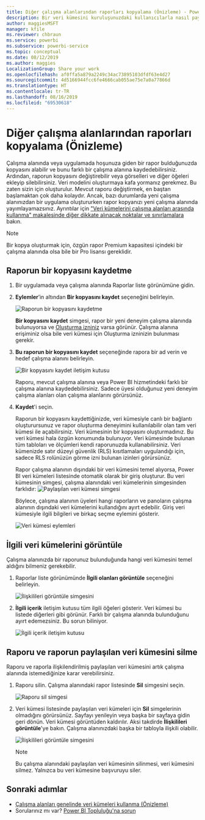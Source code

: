 ```yaml
---
title: Diğer çalışma alanlarından raporları kopyalama (Önizleme) - Power BI
description: Bir veri kümesini kuruluşunuzdaki kullanıcılarla nasıl paylaşabileceğinizi öğrenin. Veri kümenizi temel alarak kendi çalışma alanlarında rapor oluşturabilirler.
author: maggiesMSFT
manager: kfile
ms.reviewer: chbraun
ms.service: powerbi
ms.subservice: powerbi-service
ms.topic: conceptual
ms.date: 08/12/2019
ms.author: maggies
LocalizationGroup: Share your work
ms.openlocfilehash: af0ffa5a879a2249c34ac73895103dfdf63e4d27
ms.sourcegitcommit: 4d5166944fcc6fe4666cab055ae75e7a0a77866d
ms.translationtype: HT
ms.contentlocale: tr-TR
ms.lasthandoff: 08/16/2019
ms.locfileid: "69530618"
---
```

# <a name="copy-reports-from-other-workspaces-preview"></a>Diğer çalışma alanlarından raporları kopyalama (Önizleme)

Çalışma alanında veya uygulamada hoşunuza giden bir rapor bulduğunuzda kopyasını alabilir ve bunu farklı bir çalışma alanına kaydedebilirsiniz. Ardından, raporun kopyasını değiştirebilir veya görselleri ve diğer öğeleri ekleyip silebilirsiniz. Veri modelini oluşturmaya kafa yormanız gerekmez. Bu zaten sizin için oluşturulur. Mevcut raporu değiştirmek, en baştan başlamaktan çok daha kolaydır. Ancak, bazı durumlarda yeni çalışma alanınızdan bir uygulama oluştururken rapor kopyanızı yeni çalışma alanında yayımlayamazsınız. Ayrıntılar için ["Veri kümelerini çalışma alanları arasında kullanma" makalesinde diğer dikkate alınacak noktalar ve sınırlamalara](service-datasets-across-workspaces.md#considerations-and-limitations) bakın.

> [!NOTE]
> Bir kopya oluşturmak için, özgün rapor Premium kapasitesi içindeki bir çalışma alanında olsa bile bir Pro lisansı gereklidir.

## <a name="save-a-copy-of-a-report"></a>Raporun bir kopyasını kaydetme

1. Bir uygulamada veya çalışma alanında Raporlar liste görünümüne gidin.

1. **Eylemler**’in altından **Bir kopyasını kaydet** seçeneğini belirleyin.

    ![Raporun bir kopyasını kaydetme](media/service-datasets-copy-reports/power-bi-dataset-save-report-copy.png)

    **Bir kopyasını kaydet** simgesi, rapor bir yeni deneyim çalışma alanında bulunuyorsa ve [Oluşturma izniniz](service-datasets-build-permissions.md#build-permissions-for-shared-datasets) varsa görünür. Çalışma alanına erişiminiz olsa bile veri kümesi için Oluşturma izninizin bulunması gerekir.

3. **Bu raporun bir kopyasını kaydet** seçeneğinde rapora bir ad verin ve hedef çalışma alanını belirleyin.

    ![Bir kopyasını kaydet iletişim kutusu](media/service-datasets-copy-reports/power-bi-dataset-save-report.png)

    Raporu, mevcut çalışma alanına veya Power BI hizmetindeki farklı bir çalışma alanına kaydedebilirsiniz. Sadece üyesi olduğunuz yeni deneyim çalışma alanları olan çalışma alanlarını görürsünüz.
  
4. **Kaydet**'i seçin.

    Raporun bir kopyasını kaydettiğinizde, veri kümesiyle canlı bir bağlantı oluşturursunuz ve rapor oluşturma deneyimini kullanılabilir olan tam veri kümesi ile açabilirsiniz. Veri kümesinin bir kopyasını oluşturmadınız. Bu veri kümesi hala özgün konumunda bulunuyor. Veri kümesinde bulunan tüm tabloları ve ölçümleri kendi raporunuzda kullanabilirsiniz. Veri kümenizde satır düzeyi güvenlik (RLS) kısıtlamaları uygulandığı için, sadece RLS rolünüzün görme izni bulunan izinleri görürsünüz.

    Rapor çalışma alanının dışındaki bir veri kümesini temel alıyorsa, Power BI veri kümeleri listesinde otomatik olarak bir giriş oluşturur. Bu veri kümesinin simgesi, çalışma alanındaki veri kümelerinin simgesinden farklıdır: ![Paylaşılan veri kümesi simgesi](media/service-datasets-discover-across-workspaces/power-bi-shared-dataset-icon.png)


    Böylece, çalışma alanının üyeleri hangi raporların ve panoların çalışma alanının dışındaki veri kümelerini kullandığını ayırt edebilir. Giriş veri kümesiyle ilgili bilgileri ve birkaç seçme eylemini gösterir.

    ![Veri kümesi eylemleri](media/service-datasets-across-workspaces/power-bi-dataset-actions.png)

## <a name="view-related-datasets"></a>İlgili veri kümelerini görüntüle

Çalışma alanınızda bir raporunuz bulunduğunda hangi veri kümesini temel aldığını bilmeniz gerekebilir.

1. Raporlar liste görünümünde **İlgili olanları görüntüle** seçeneğini belirleyin.

    ![İlişkilileri görüntüle simgesini](media/service-datasets-copy-reports/power-bi-dataset-view-related.png)

1. **İlgili içerik** iletişim kutusu tüm ilgili öğeleri gösterir. Veri kümesi bu listede diğerleri gibi görünür. Farklı bir çalışma alanında bulunduğunu ayırt edemezsiniz. Bu sorun biliniyor.
 
    ![İlgili içerik iletişim kutusu](media/service-datasets-copy-reports/power-bi-dataset-related.png)

## <a name="delete-a-report-and-its-shared-dataset"></a>Raporu ve raporun paylaşılan veri kümesini silme

Raporu ve raporla ilişkilendirilmiş paylaşılan veri kümesini artık çalışma alanında istemediğinize karar verebilirsiniz.

1. Raporu silin. Çalışma alanındaki rapor listesinde **Sil** simgesini seçin.

    ![Raporu sil simgesi](media/service-datasets-across-workspaces/power-bi-datasets-delete-report.png)

2. Veri kümesi listesinde paylaşılan veri kümeleri için **Sil** simgelerinin olmadığını görürsünüz. Sayfayı yenileyin veya başka bir sayfaya gidin geri dönün. Veri kümesi görüntüden kaldırılır. Aksi takdirde **İlişkilileri görüntüle**'ye bakın. Çalışma alanınızdaki başka bir tabloyla ilişkili olabilir.

    ![İlişkilileri görüntüle simgesini](media/service-datasets-across-workspaces/power-bi-dataset-view-related-icon.png)

    > [!NOTE]
    > Bu çalışma alanındaki paylaşılan veri kümesinin silinmesi, veri kümesini silmez. Yalnızca bu veri kümesine başvuruyu siler.


## <a name="next-steps"></a>Sonraki adımlar

- [Çalışma alanları genelinde veri kümeleri kullanma (Önizleme)](service-datasets-across-workspaces.md)
- Sorularınız mı var? [Power BI Topluluğu'na sorun](http://community.powerbi.com/)
